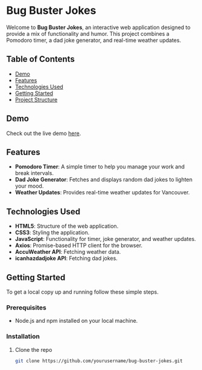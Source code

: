 # Bug Buster Jokes

Welcome to **Bug Buster Jokes**, an interactive web application designed to provide a mix of functionality and humor. This project combines a Pomodoro timer, a dad joke generator, and real-time weather updates. 

## Table of Contents
- [Demo](#demo)
- [Features](#features)
- [Technologies Used](#technologies-used)
- [Getting Started](#getting-started)
- [Project Structure](#project-structure)

## Demo
Check out the live demo [here](https://www.martishyn.ca/).

## Features
- **Pomodoro Timer**: A simple timer to help you manage your work and break intervals.
- **Dad Joke Generator**: Fetches and displays random dad jokes to lighten your mood.
- **Weather Updates**: Provides real-time weather updates for Vancouver.

## Technologies Used
- **HTML5**: Structure of the web application.
- **CSS3**: Styling the application.
- **JavaScript**: Functionality for timer, joke generator, and weather updates.
- **Axios**: Promise-based HTTP client for the browser.
- **AccuWeather API**: Fetching weather data.
- **icanhazdadjoke API**: Fetching dad jokes.

## Getting Started
To get a local copy up and running follow these simple steps.

### Prerequisites
- Node.js and npm installed on your local machine.

### Installation
1. Clone the repo
   ```sh
   git clone https://github.com/yourusername/bug-buster-jokes.git
